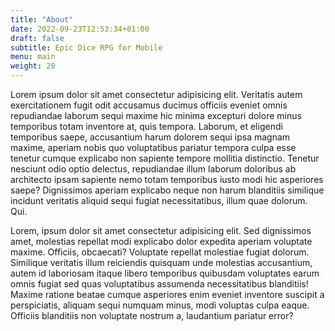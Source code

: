 ```yaml
---
title: "About"
date: 2022-09-23T12:53:34+01:00
draft: false
subtitle: Epic Dice RPG for Mobile
menu: main
weight: 20
---
```


Lorem ipsum dolor sit amet consectetur adipisicing elit. Veritatis autem exercitationem fugit odit accusamus ducimus officiis eveniet omnis repudiandae laborum sequi maxime hic minima excepturi dolore minus temporibus totam inventore at, quis tempora. Laborum, et eligendi temporibus saepe, accusantium harum dolorem sequi ipsa magnam maxime, aperiam nobis quo voluptatibus pariatur tempora culpa esse tenetur cumque explicabo non sapiente tempore mollitia distinctio. Tenetur nesciunt odio optio delectus, repudiandae illum laborum doloribus ab architecto ipsam sapiente nemo totam temporibus iusto modi hic asperiores saepe? Dignissimos aperiam explicabo neque non harum blanditiis similique incidunt veritatis aliquid sequi fugiat necessitatibus, illum quae dolorum. Qui.

Lorem, ipsum dolor sit amet consectetur adipisicing elit. Sed dignissimos amet, molestias repellat modi explicabo dolor expedita aperiam voluptate maxime. Officiis, obcaecati? Voluptate repellat molestiae fugiat dolorum. Similique veritatis illum reiciendis quisquam unde molestias accusantium, autem id laboriosam itaque libero temporibus quibusdam voluptates earum omnis fugiat sed quas voluptatibus assumenda necessitatibus blanditiis! Maxime ratione beatae cumque asperiores enim eveniet inventore suscipit a perspiciatis, aliquam sequi numquam minus, modi voluptas culpa eaque. Officiis blanditiis non voluptate nostrum a, laudantium pariatur error?
